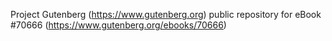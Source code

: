 Project Gutenberg (https://www.gutenberg.org) public repository for
eBook #70666 (https://www.gutenberg.org/ebooks/70666)
